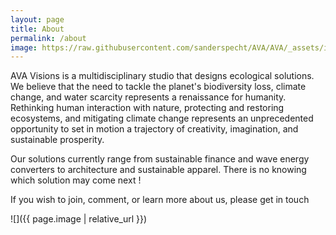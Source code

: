 ```yaml
---
layout: page
title: About
permalink: /about
image: https://raw.githubusercontent.com/sanderspecht/AVA/AVA/_assets/img/noah-buscher-x8ZStukS2PM-unsplash.jpg
---
```


AVA Visions is a multidisciplinary studio that designs ecological solutions. We believe that the need to tackle the planet's biodiversity loss, climate change, and water scarcity represents a renaissance for humanity. Rethinking human interaction with nature, protecting and restoring ecosystems, and mitigating climate change represents an unprecedented opportunity to set in motion a trajectory of creativity, imagination, and sustainable prosperity.

Our solutions currently range from sustainable finance and wave energy converters to architecture and sustainable apparel. There is no knowing which solution may come next !

If you wish to join, comment, or learn more about us, please get in touch

![]({{ page.image | relative_url }})
